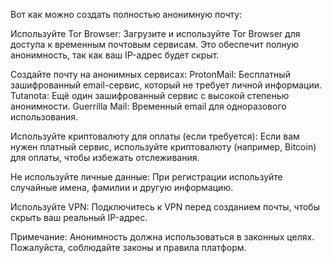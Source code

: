 Вот как можно создать полностью анонимную почту:

Используйте Tor Browser:
Загрузите и используйте Tor Browser для доступа к временным почтовым сервисам. Это обеспечит полную анонимность, так как ваш IP-адрес будет скрыт.

Создайте почту на анонимных сервисах:
ProtonMail: Бесплатный зашифрованный email-сервис, который не требует личной информации.
Tutanota: Ещё один зашифрованный сервис с высокой степенью анонимности.
Guerrilla Mail: Временный email для одноразового использования.

Используйте криптовалюту для оплаты (если требуется):
Если вам нужен платный сервис, используйте криптовалюту (например, Bitcoin) для оплаты, чтобы избежать отслеживания.

Не используйте личные данные:
При регистрации используйте случайные имена, фамилии и другую информацию.

Используйте VPN:
Подключитесь к VPN перед созданием почты, чтобы скрыть ваш реальный IP-адрес.

Примечание: Анонимность должна использоваться в законных целях. Пожалуйста, соблюдайте законы и правила платформ.
